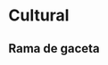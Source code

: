 # Cultural
## Rama de gaceta
<img src="https://lxrd17.github.io/gacetav1_3/images/gacetacover1.png" alt="" aling="center">